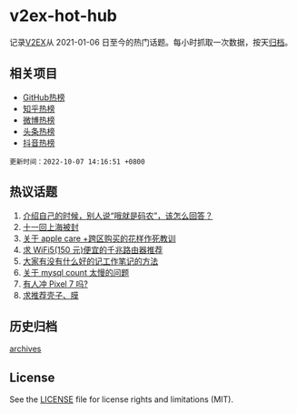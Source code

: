 # v2ex-hot-hub

 记录[V2EX](https://www.v2ex.com/)从 2021-01-06 日至今的热门话题。每小时抓取一次数据，按天[归档](archives)。
 
 ## 相关项目

- [GitHub热榜](https://github.com/lonnyzhang423/github-hot-hub)
- [知乎热榜](https://github.com/lonnyzhang423/zhihu-hot-hub)
- [微博热榜](https://github.com/lonnyzhang423/weibo-hot-hub)
- [头条热榜](https://github.com/lonnyzhang423/toutiao-hot-hub)
- [抖音热榜](https://github.com/lonnyzhang423/douyin-hot-hub)


 `更新时间：2022-10-07 14:16:51 +0800`

## 热议话题

1. [介绍自己的时候，别人说“哦就是码农”，该怎么回答？](https://www.v2ex.com/t/884950)
1. [十一回上海被封](https://www.v2ex.com/t/884961)
1. [关于 apple care +跨区购买的花样作死教训](https://www.v2ex.com/t/884892)
1. [求 WiFi5(150 元)便宜的千兆路由器推荐](https://www.v2ex.com/t/884902)
1. [大家有没有什么好的记工作笔记的方法](https://www.v2ex.com/t/884947)
1. [关于 mysql count 太慢的问题](https://www.v2ex.com/t/884917)
1. [有人冲 Pixel 7 吗?](https://www.v2ex.com/t/884956)
1. [求推荐壳子、膜](https://www.v2ex.com/t/884997)

## 历史归档

[archives](archives)

## License

See the [LICENSE](LICENSE) file for license rights and limitations (MIT).
